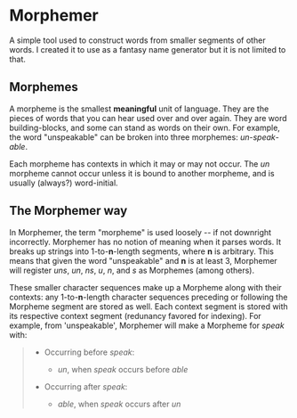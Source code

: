 # Morphemer

A simple tool used to construct words from smaller segments of other words. I created it to use as a fantasy name generator but it is not limited to that.

## Morphemes
A morpheme is the smallest **meaningful** unit of language. They are the pieces of words that you can hear used over and over again. They are word building-blocks, and some can stand as words on their own. For example, the word "unspeakable" can be broken into three morphemes: *un*-*speak*-*able*.

Each morpheme has contexts in which it may or may not occur. The *un* morpheme cannot occur unless it is bound to another morpheme, and is usually (always?) word-initial.


## The Morphemer way
In Morphemer, the term "morpheme" is used loosely -- if not downright incorrectly. Morphemer has no notion of meaning when it parses words. It breaks up strings into 1-to-**n**-length segments, where **n** is arbitrary. This means that given the word "unspeakable" and **n** is at least 3, Morphemer will register *uns*, *un*, *ns*, *u*, *n*, and *s* as Morphemes (among others).

These smaller character sequences make up a Morpheme along with their contexts: any 1-to-**n**-length character sequences preceding or following the Morpheme segment are stored as well. Each context segment is stored with its respective context segment (redunancy favored for indexing). For example, from 'unspeakable', Morphemer will make a Morpheme for *speak* with:

> * Occurring before *speak*:
>   * *un*, when *speak* occurs before *able*
>
> * Occurring after *speak*:
>   * *able*, when *speak* occurs after *un*

